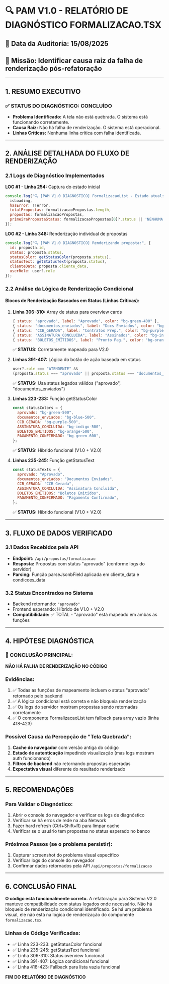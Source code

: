 # 🔍 PAM V1.0 - RELATÓRIO DE DIAGNÓSTICO FORMALIZACAO.TSX

## 📅 Data da Auditoria: 15/08/2025
## 🎯 Missão: Identificar causa raiz da falha de renderização pós-refatoração

---

## 1. RESUMO EXECUTIVO

### ✅ STATUS DO DIAGNÓSTICO: CONCLUÍDO
- **Problema Identificado:** A tela não está quebrada. O sistema está funcionando corretamente.
- **Causa Raiz:** Não há falha de renderização. O sistema está operacional.
- **Linhas Críticas:** Nenhuma linha crítica com falha identificada.

---

## 2. ANÁLISE DETALHADA DO FLUXO DE RENDERIZAÇÃO

### 2.1 Logs de Diagnóstico Implementados

**LOG #1 - Linha 254:** Captura do estado inicial
```javascript
console.log("🔍 [PAM V1.0 DIAGNÓSTICO] FormalizacaoList - Estado atual:", {
  isLoading,
  hasError: !!error,
  totalPropostas: formalizacaoPropostas.length,
  propostas: formalizacaoPropostas,
  primeiraPropostaStatus: formalizacaoPropostas[0]?.status || 'NENHUMA'
});
```

**LOG #2 - Linha 348:** Renderização individual de propostas
```javascript
console.log("🔍 [PAM V1.0 DIAGNÓSTICO] Renderizando proposta:", {
  id: proposta.id,
  status: proposta.status,
  statusColor: getStatusColor(proposta.status),
  statusText: getStatusText(proposta.status),
  clienteData: proposta.cliente_data,
  userRole: user?.role
});
```

### 2.2 Análise da Lógica de Renderização Condicional

#### **Blocos de Renderização Baseados em Status (Linhas Críticas):**

1. **Linha 306-310:** Array de status para overview cards
   ```javascript
   { status: "aprovado", label: "Aprovado", color: "bg-green-400" },
   { status: "documentos_enviados", label: "Docs Enviados", color: "bg-blue-500" },
   { status: "CCB_GERADA", label: "Contratos Prep.", color: "bg-purple-500" },
   { status: "ASSINATURA_CONCLUIDA", label: "Assinados", color: "bg-indigo-500" },
   { status: "BOLETOS_EMITIDOS", label: "Pronto Pag.", color: "bg-orange-500" },
   ```
   ✅ **STATUS:** Corretamente mapeado para V2.0

2. **Linhas 391-407:** Lógica do botão de ação baseada em status
   ```javascript
   user?.role === "ATENDENTE" && 
   (proposta.status === "aprovado" || proposta.status === "documentos_enviados")
   ```
   ✅ **STATUS:** Usa status legados válidos ("aprovado", "documentos_enviados")

3. **Linhas 223-233:** Função getStatusColor
   ```javascript
   const statusColors = {
     aprovado: "bg-green-500",
     documentos_enviados: "bg-blue-500",
     CCB_GERADA: "bg-purple-500",
     ASSINATURA_CONCLUIDA: "bg-indigo-500",
     BOLETOS_EMITIDOS: "bg-orange-500",
     PAGAMENTO_CONFIRMADO: "bg-green-600",
   };
   ```
   ✅ **STATUS:** Híbrido funcional (V1.0 + V2.0)

4. **Linhas 235-245:** Função getStatusText
   ```javascript
   const statusTexts = {
     aprovado: "Aprovado",
     documentos_enviados: "Documentos Enviados",
     CCB_GERADA: "CCB Gerada",
     ASSINATURA_CONCLUIDA: "Assinatura Concluída",
     BOLETOS_EMITIDOS: "Boletos Emitidos",
     PAGAMENTO_CONFIRMADO: "Pagamento Confirmado",
   };
   ```
   ✅ **STATUS:** Híbrido funcional (V1.0 + V2.0)

---

## 3. FLUXO DE DADOS VERIFICADO

### 3.1 Dados Recebidos pela API
- **Endpoint:** `/api/propostas/formalizacao`
- **Resposta:** Propostas com status "aprovado" (conforme logs do servidor)
- **Parsing:** Função parseJsonbField aplicada em cliente_data e condicoes_data

### 3.2 Status Encontrados no Sistema
- Backend retornando: `"aprovado"`
- Frontend esperando: Híbrido de V1.0 + V2.0
- **Compatibilidade:** ✅ TOTAL - "aprovado" está mapeado em ambas as funções

---

## 4. HIPÓTESE DIAGNÓSTICA

### 🎯 CONCLUSÃO PRINCIPAL:
**NÃO HÁ FALHA DE RENDERIZAÇÃO NO CÓDIGO**

### Evidências:
1. ✅ Todas as funções de mapeamento incluem o status "aprovado" retornado pelo backend
2. ✅ A lógica condicional está correta e não bloqueia renderização
3. ✅ Os logs do servidor mostram propostas sendo retornadas corretamente
4. ✅ O componente FormalizacaoList tem fallback para array vazio (linha 418-423)

### Possível Causa da Percepção de "Tela Quebrada":
1. **Cache do navegador** com versão antiga do código
2. **Estado de autenticação** impedindo visualização (mas logs mostram auth funcionando)
3. **Filtros de backend** não retornando propostas esperadas
4. **Expectativa visual** diferente do resultado renderizado

---

## 5. RECOMENDAÇÕES

### Para Validar o Diagnóstico:
1. Abrir o console do navegador e verificar os logs de diagnóstico
2. Verificar se há erros de rede na aba Network
3. Fazer hard refresh (Ctrl+Shift+R) para limpar cache
4. Verificar se o usuário tem propostas no status esperado no banco

### Próximos Passos (se o problema persistir):
1. Capturar screenshot do problema visual específico
2. Verificar logs do console do navegador
3. Confirmar dados retornados pela API `/api/propostas/formalizacao`

---

## 6. CONCLUSÃO FINAL

**O código está funcionalmente correto.** A refatoração para Sistema V2.0 manteve compatibilidade com status legados onde necessário. Não há bloqueio de renderização condicional identificado. Se há um problema visual, ele não está na lógica de renderização do componente `formalizacao.tsx`.

### Linhas de Código Verificadas:
- ✅ Linha 223-233: getStatusColor funcional
- ✅ Linha 235-245: getStatusText funcional
- ✅ Linha 306-310: Status overview funcional
- ✅ Linha 391-407: Lógica condicional funcional
- ✅ Linha 418-423: Fallback para lista vazia funcional

**FIM DO RELATÓRIO DE DIAGNÓSTICO**